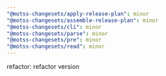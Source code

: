 ```yaml
---
"@motss-changesets/apply-release-plan": minor
"@motss-changesets/assemble-release-plan": minor
"@motss-changesets/cli": minor
"@motss-changesets/parse": minor
"@motss-changesets/pre": minor
"@motss-changesets/read": minor
---
```


refactor: refactor version
